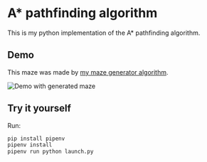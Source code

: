 # A* pathfinding algorithm

This is my python implementation of the A* pathfinding algorithm.

## Demo

This maze was made by [my maze generator algorithm](https://github.com/takos22/Maze-generator).

![Demo with generated maze](https://cdn.discordapp.com/attachments/721750194797936823/807340678417874944/unknown.png)

## Try it yourself

Run:

```sh
pip install pipenv
pipenv install
pipenv run python launch.py
```

